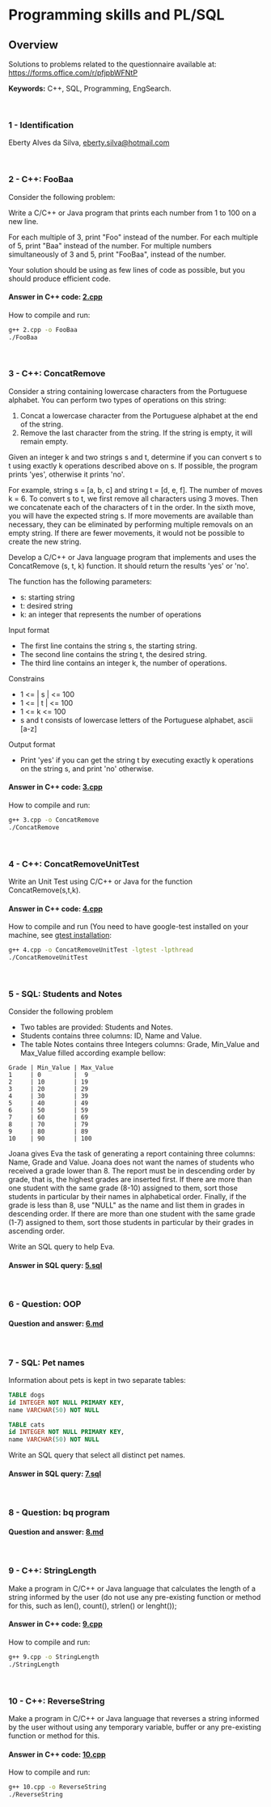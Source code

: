 # Programming skills and PL/SQL

## **Overview**

Solutions to problems related to the questionnaire available at: <https://forms.office.com/r/pfjpbWFNtP>

**Keywords:** C++, SQL, Programming, EngSearch.

&nbsp;

### **1 - Identification**

Eberty Alves da Silva, <eberty.silva@hotmail.com>

&nbsp;

### **2 - C++: FooBaa**

Consider the following problem:

Write a C/C++ or Java program that prints each number from 1 to 100 on a new line.

For each multiple of 3, print "Foo" instead of the number.
For each multiple of 5, print "Baa" instead of the number.
For multiple numbers simultaneously of 3 and 5, print "FooBaa", instead of the number.

Your solution should be using as few lines of code as possible, but you should produce efficient code.

#### **Answer in C++ code: [2.cpp](2.cpp)**

How to compile and run:

``` sh
g++ 2.cpp -o FooBaa
./FooBaa
```

&nbsp;

### **3 - C++: ConcatRemove**

Consider a string containing lowercase characters from the Portuguese alphabet. You can perform two types of operations on this string:

1. Concat a lowercase character from the Portuguese alphabet at the end of the string.
2. Remove the last character from the string. If the string is empty, it will remain empty.

Given an integer k and two strings s and t, determine if you can convert s to t using exactly k operations described above on s. If possible, the program prints 'yes', otherwise it prints 'no'.

For example, string s = [a, b, c] and string t = [d, e, f]. The number of moves k = 6. To convert s to t, we first remove all characters using 3 moves. Then we concatenate each of the characters of t in the order. In the sixth move, you will have the expected string s. If more movements are available than necessary, they can be eliminated by performing multiple removals on an empty string. If there are fewer movements, it would not be possible to create the new string.

Develop a C/C++ or Java language program that implements and uses the ConcatRemove (s, t, k) function. It should return the results 'yes' or 'no'.

The function has the following parameters:

- s: starting string
- t: desired string
- k: an integer that represents the number of operations

Input format

- The first line contains the string s, the starting string.
- The second line contains the string t, the desired string.
- The third line contains an integer k, the number of operations.

Constrains

- 1 <= | s | <= 100
- 1 <= | t | <= 100
- 1 <= k <= 100
- s and t consists of lowercase letters of the Portuguese alphabet, ascii [a-z]

Output format

- Print 'yes' if you can get the string t by executing exactly k operations on the string s, and print 'no' otherwise.

#### **Answer in C++ code: [3.cpp](3.cpp)**

How to compile and run:

``` sh
g++ 3.cpp -o ConcatRemove
./ConcatRemove
```

&nbsp;

### **4 - C++: ConcatRemoveUnitTest**

Write an Unit Test using C/C++ or Java for the function ConcatRemove(s,t,k).

#### **Answer in C++ code: [4.cpp](4.cpp)**

How to compile and run (You need to have google-test installed on your machine, see [gtest installation](https://gist.github.com/dlime/313f74fd23e4267c4a915086b84c7d3d):

``` sh
g++ 4.cpp -o ConcatRemoveUnitTest -lgtest -lpthread
./ConcatRemoveUnitTest
```

&nbsp;

### **5 - SQL: Students and Notes**

Consider the following problem

- Two tables are provided: Students and Notes.
- Students contains three columns: ID, Name and Value.
- The table Notes contains three Integers columns: Grade, Min_Value and Max_Value filled according example bellow:

``` text
Grade | Min_Value | Max_Value
1     | 0         |  9
2     | 10        | 19
3     | 20        | 29
4     | 30        | 39
5     | 40        | 49
6     | 50        | 59
7     | 60        | 69
8     | 70        | 79
9     | 80        | 89
10    | 90        | 100
```

Joana gives Eva the task of generating a report containing three columns: Name, Grade and Value. Joana does not want the names of students who received a grade lower than 8. The report must be in descending order by grade, that is, the highest grades are inserted first. If there are more than one student with the same grade (8-10) assigned to them, sort those students in particular by their names in alphabetical order. Finally, if the grade is less than 8, use "NULL" as the name and list them in grades in descending order. If there are more than one student with the same grade (1-7) assigned to them, sort those students in particular by their grades in ascending order.

Write an SQL query to help Eva.

#### **Answer in SQL query: [5.sql](5.sql)**

&nbsp;

### **6 - Question: OOP**

#### **Question and answer: [6.md](6.md)**

&nbsp;

### **7 - SQL: Pet names**

Information about pets is kept in two separate tables:

``` sql
TABLE dogs
id INTEGER NOT NULL PRIMARY KEY,
name VARCHAR(50) NOT NULL

TABLE cats
id INTEGER NOT NULL PRIMARY KEY,
name VARCHAR(50) NOT NULL
```

Write an SQL query that select all distinct pet names.

#### **Answer in SQL query: [7.sql](7.sql)**

&nbsp;

### **8 - Question: bq program**

#### **Question and answer: [8.md](8.md)**

&nbsp;

### **9 - C++: StringLength**

Make a program in C/C++ or Java language that calculates the length of a string informed by the user (do not use any pre-existing function or method for this, such as len(), count(), strlen() or lenght());

#### **Answer in C++ code: [9.cpp](9.cpp)**

How to compile and run:

``` sh
g++ 9.cpp -o StringLength
./StringLength
```

&nbsp;

### **10 - C++: ReverseString**

Make a program in C/C++ or Java language that reverses a string informed by the user without using any temporary variable, buffer or any pre-existing function or method for this.

#### **Answer in C++ code: [10.cpp](10.cpp)**

How to compile and run:

``` sh
g++ 10.cpp -o ReverseString
./ReverseString
```
